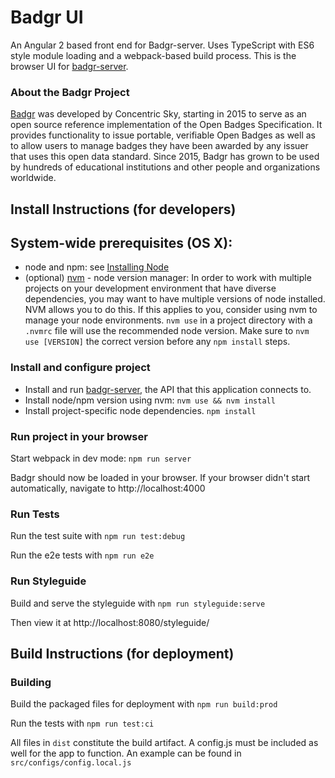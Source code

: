 # Badgr UI
An Angular 2 based front end for Badgr-server. Uses TypeScript with ES6 style module loading and a webpack-based build process. This is the browser UI for [badgr-server](https://github.com/concentricsky/badgr-server-prerelease).

### About the Badgr Project
[Badgr](https://badgr.org) was developed by Concentric Sky, starting in 2015 to serve as an open source reference implementation of the Open Badges Specification. It provides functionality to issue portable, verifiable Open Badges as well as to allow users to manage badges they have been awarded by any issuer that uses this open data standard. Since 2015, Badgr has grown to be used by hundreds of educational institutions and other people and organizations worldwide.

## Install Instructions (for developers)

## System-wide prerequisites (OS X):
* node and npm: see [Installing Node](https://docs.npmjs.com/getting-started/installing-node)
* (optional) [nvm](https://github.com/creationix/nvm) - node version manager: In order to work with multiple projects on your development environment that have diverse dependencies, you may want to have multiple versions of node installed. NVM allows you to do this. If this applies to you, consider using nvm to manage your node environments. `nvm use` in a project directory with a `.nvmrc` file will use the recommended node version. Make sure to `nvm use [VERSION]` the correct version before any `npm install` steps.

### Install and configure project
* Install and run  [badgr-server](https://github.com/concentricsky/badgr-server-prerelease), the API that this application connects to.
* Install node/npm version using nvm: `nvm use && nvm install`
* Install project-specific node dependencies. `npm install`


### Run project in your browser

Start webpack in dev mode: `npm run server`

Badgr should now be loaded in your browser. If your browser didn't start automatically, navigate to http://localhost:4000


### Run Tests

Run the test suite with `npm run test:debug`

Run the e2e tests with `npm run e2e`


### Run Styleguide

Build and serve the styleguide with `npm run styleguide:serve`

Then view it at http://localhost:8080/styleguide/


## Build Instructions (for deployment)

### Building

Build the packaged files for deployment with `npm run build:prod`

Run the tests with `npm run test:ci`

All files in `dist` constitute the build artifact. A config.js must be included as well for the app to function.
An example can be found in `src/configs/config.local.js`
